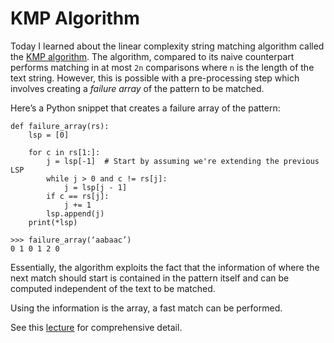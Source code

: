 # KMP Algorithm

Today I learned about the linear complexity string matching algorithm called the
[KMP algorithm](https://en.wikipedia.org/wiki/Knuth%E2%80%93Morris%E2%80%93Pratt_algorithm). The algorithm, compared to its naive counterpart performs
matching in at most `2n` comparisons where `n` is the length of the text string.
However, this is possible with a pre-processing step which involves creating
a *failure array* of the pattern to be matched.

Here’s a Python snippet that creates a failure array of the pattern:

```
def failure_array(rs):
    lsp = [0]

    for c in rs[1:]:
        j = lsp[-1]  # Start by assuming we're extending the previous LSP
        while j > 0 and c != rs[j]:
            j = lsp[j - 1]
        if c == rs[j]:
            j += 1
        lsp.append(j)
    print(*lsp)

>>> failure_array(‘aabaac’)
0 1 0 1 2 0
```

Essentially, the algorithm exploits the fact that the information of where the
next match should start is contained in the pattern itself and can be computed
independent of the text to be matched.

Using the information is the array, a fast match can be performed.

See this [lecture](https://www.youtube.com/watch?v=EEjNb9yUv1k) for
comprehensive detail.
